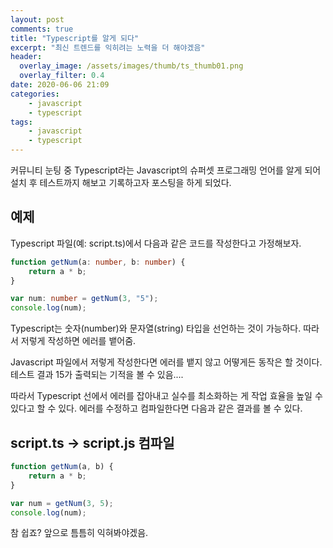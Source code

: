 ```yaml
---
layout: post
comments: true
title: "Typescript를 알게 되다"
excerpt: "최신 트렌드를 익히려는 노력을 더 해야겠음"
header:
  overlay_image: /assets/images/thumb/ts_thumb01.png
  overlay_filter: 0.4
date: 2020-06-06 21:09
categories:
    - javascript
    - typescript
tags:
    - javascript
    - typescript
---
```

커뮤니티 눈팅 중 Typescript라는 Javascript의 슈퍼셋 프로그래밍 언어를 알게 되어 설치 후 테스트까지 해보고 기록하고자 포스팅을 하게 되었다.

## 예제

Typescript 파일(예: script.ts)에서 다음과 같은 코드를 작성한다고 가정해보자.

```typescript
function getNum(a: number, b: number) {
    return a * b;
}

var num: number = getNum(3, "5");
console.log(num);
```
Typescript는 숫자(number)와 문자열(string) 타입을 선언하는 것이 가능하다. 따라서 저렇게 작성하면 에러를 뱉어줌.

Javascript 파일에서 저렇게 작성한다면 에러를 뱉지 않고 어떻게든 동작은 할 것이다. 테스트 결과 15가 출력되는 기적을 볼 수 있음....

따라서 Typescript 선에서 에러를 잡아내고 실수를 최소화하는 게 작업 효율을 높일 수 있다고 할 수 있다. 에러를 수정하고 컴파일한다면 다음과 같은 결과를 볼 수 있다.

## script.ts &rarr; script.js 컴파일

```javascript
function getNum(a, b) {
    return a * b;
}

var num = getNum(3, 5);
console.log(num);
```

참 쉽죠? 앞으로 틈틈히 익혀봐야겠음.